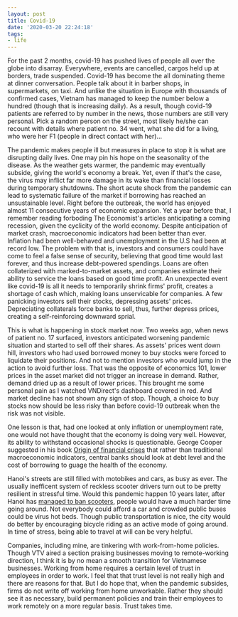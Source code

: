 ```yaml
---
layout: post
title: Covid-19
date: '2020-03-20 22:24:18'
tags:
- life
---
```


For the past 2 months, covid-19 has pushed lives of people all over the globe into disarray. Everywhere, events are cancelled, cargos held up at borders, trade suspended. Covid-19 has become the all dominating theme at dinner conversation. People talk about it in barber shops, in supermarkets, on taxi. And unlike the situation in Europe with thousands of confirmed cases, Vietnam has managed to keep the number below a hundred (though that is increasing daily). As a result, though covid-19 patients are referred to by number in the news, those numbers are still very personal. Pick a random person on the street, most likely he/she can recount with details where patient no. 34 went, what she did for a living, who were her F1 (people in direct contact with her)... 

The pandemic makes people ill but measures in place to stop it is what are disrupting daily lives. One may pin his hope on the seasonality of the disease. As the weather gets warmer, the pandemic may eventually subside, giving the world's economy a break. Yet, even if that's the case, the virus may inflict far more damage in its wake than financial losses during temporary shutdowns. The short acute shock from the pandemic can lead to systematic failure of the market if borrowing has reached an unsustainable level. Right before the outbreak, the world has enjoyed almost 11 consecutive years of economic expansion. Yet a year before that, I remember reading forboding The Economist's articles anticipating a coming recession, given the cyclicity of the world economy. Despite anticipation of market crash, macroeconomic indicators had been better than ever. Inflation had been well-behaved and unemployment in the U.S had been at record low. The problem with that is, investors and consumers could have come to feel a false sense of security, believing that good time would last forever, and thus increase debt-powered spendings. Loans are often collaterized with marked-to-market assets, and companies estimate their ability to service the loans based on good time profit. An unexpected event like covid-19 is all it needs to temporarily shrink firms' profit, creates a shortage of cash which, making loans unservicable for companies. A few panicking investors sell their stocks, depressing assets' prices. Depreciating collaterals force banks to sell, thus, further depress prices, creating a self-reinforcing downward sprial. 

This is what is happening in stock market now. Two weeks ago, when news of patient no. 17 surfaced, investors anticipated worsening pandemic situation and started to sell off their shares. As assets' prices went down hill, investors who had used borrowed money to buy stocks were forced to liquidate their positions. And not to mention investors who would jump in the action to avoid further loss. That was the opposite of economics 101, lower prices in the asset market did not trigger an increase in demand. Rather, demand dried up as a result of lower prices. This brought me some personal pain as I watched VNDirect's dashboard covered in red. And market decline has not shown any sign of stop. Though, a choice to buy stocks now should be less risky than before covid-19 outbreak when the risk was not visible. 

One lesson is that, had one looked at only inflation or unemployment rate, one would not have thought that the economy is doing very well. However, its ability to withstand occasional shocks is questionable. George Cooper suggested in his book [Origin of financial crises](https://www.amazon.com/Origin-Financial-Crises-Central-Efficient/dp/0307473457) that rather than traditional macroeconomic indicators, central banks should look at debt level and the cost of borrowing to guage the health of the economy.

Hanoi's streets are still filled with motobikes and cars, as busy as ever. The usually inefficent system of reckless scooter drivers turn out to be pretty resilient in stressful time. Would this pandemic happen 10 years later, after Hanoi has [managed to ban scooters](https://www.bbc.com/news/world-asia-40498052), people would have a much harder time going around. Not everybody could afford a car and crowded public buses could be virus hot beds. Though public transportation is nice, the city would do better by encouraging bicycle riding as an active mode of going around. In time of stress, being able to travel at will can be very helpful. 

Companies, including mine, are tinkering with work-from-home policies. Though VTV aired a section praising businesses moving to remote-working direction, I think it is by no mean a smooth transition for Vietnamese businesses. Working from home requires a certain level of trust in employees in order to work. I feel that that trust level is not really high and there are reasons for that. But I do hope that, when the pandemic subsides, firms do not write off working from home unworkable. Rather they should see it as necessary, build permanent policies and train their employees to work remotely on a more regular basis. Trust takes time. 

